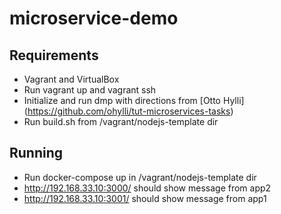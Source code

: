 # microservice-demo

## Requirements
* Vagrant and VirtualBox
* Run vagrant up and vagrant ssh
* Initialize and run dmp with directions from [Otto Hylli] (https://github.com/ohylli/tut-microservices-tasks)
* Run build.sh from /vagrant/nodejs-template dir

## Running
* Run docker-compose up in /vagrant/nodejs-template dir
* http://192.168.33.10:3000/ should show message from app2
* http://192.168.33.10:3001/ should show message from app1
